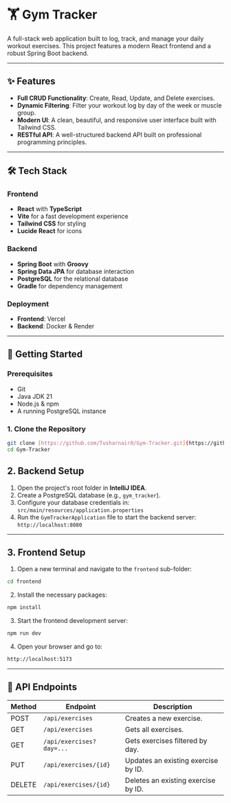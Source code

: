 # 🏋️ Gym Tracker

A full-stack web application built to log, track, and manage your daily workout exercises. This project features a modern React frontend and a robust Spring Boot backend.

---
## ✨ Features

* **Full CRUD Functionality**: Create, Read, Update, and Delete exercises.
* **Dynamic Filtering**: Filter your workout log by day of the week or muscle group.
* **Modern UI**: A clean, beautiful, and responsive user interface built with Tailwind CSS.
* **RESTful API**: A well-structured backend API built on professional programming principles.

---
## 🛠️ Tech Stack

### **Frontend**
* **React** with **TypeScript**
* **Vite** for a fast development experience
* **Tailwind CSS** for styling
* **Lucide React** for icons

### **Backend**
* **Spring Boot** with **Groovy**
* **Spring Data JPA** for database interaction
* **PostgreSQL** for the relational database
* **Gradle** for dependency management

### **Deployment**
* **Frontend**: Vercel
* **Backend**: Docker & Render

---
## 🚀 Getting Started

### **Prerequisites**
* Git
* Java JDK 21
* Node.js & npm
* A running PostgreSQL instance

### **1. Clone the Repository**
```bash
git clone [https://github.com/Tusharnair0/Gym-Tracker.git](https://github.com/Tusharnair0/Gym-Tracker.git)
cd Gym-Tracker
```
## 2. Backend Setup

1. Open the project's root folder in **IntelliJ IDEA**.
2. Create a PostgreSQL database (e.g., `gym_tracker`).
3. Configure your database credentials in: `src/main/resources/application.properties`
4. Run the `GymTrackerApplication` file to start the backend server: `http://localhost:8080`

---

## 3. Frontend Setup

1. Open a new terminal and navigate to the `frontend` sub-folder:
```bash
cd frontend
```
2. Install the necessary packages: 
```bash
npm install
```
3. Start the frontend development server:
```bash
npm run dev
```
4. Open your browser and go to:
```bash
http://localhost:5173
```
---

## 📝 API Endpoints

| Method | Endpoint                   | Description                          |
|--------|----------------------------|--------------------------------------|
| POST   | `/api/exercises`           | Creates a new exercise.              |
| GET    | `/api/exercises`           | Gets all exercises.                  |
| GET    | `/api/exercises?day=...`   | Gets exercises filtered by day.      |
| PUT    | `/api/exercises/{id}`      | Updates an existing exercise by ID.  |
| DELETE | `/api/exercises/{id}`      | Deletes an existing exercise by ID.  |
